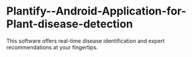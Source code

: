 # Plantify--Android-Application-for-Plant-disease-detection
This software offers real-time disease identification and expert recommendations at your fingertips.
